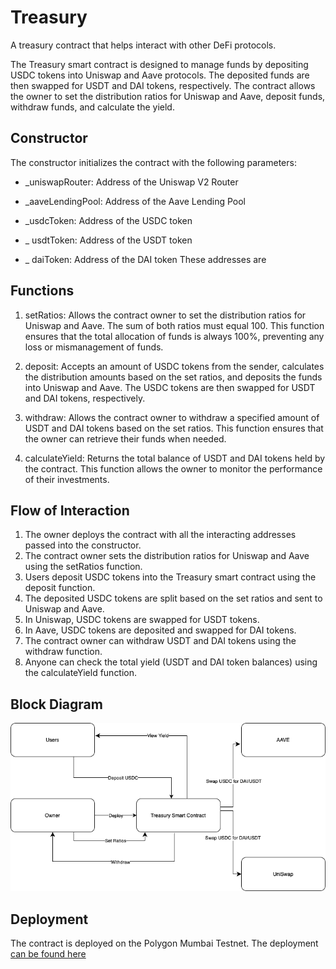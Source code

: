 # Treasury

A treasury contract that helps interact with other DeFi protocols.

The Treasury smart contract is designed to manage funds by depositing USDC tokens into
Uniswap and Aave protocols. The deposited funds are then swapped for USDT and DAI
tokens, respectively. The contract allows the owner to set the distribution ratios for Uniswap
and Aave, deposit funds, withdraw funds, and calculate the yield.

## Constructor

The constructor initializes the contract with the following parameters:

- \_uniswapRouter: Address of the Uniswap V2 Router

- \_aaveLendingPool: Address of the Aave Lending Pool

- \_usdcToken: Address of the USDC token
- \_
  usdtToken: Address of the USDT token
- \_
  daiToken: Address of the DAI token
  These addresses are

## Functions

1. setRatios: Allows the contract owner to set the distribution ratios for Uniswap and Aave.
   The sum of both ratios must equal 100. This function ensures that the total allocation of
   funds is always 100%, preventing any loss or mismanagement of funds.

2. deposit: Accepts an amount of USDC tokens from the sender, calculates the distribution
   amounts based on the set ratios, and deposits the funds into Uniswap and Aave. The USDC
   tokens are then swapped for USDT and DAI tokens, respectively.

3. withdraw: Allows the contract owner to withdraw a specified amount of USDT and DAI
   tokens based on the set ratios. This function ensures that the owner can retrieve their funds
   when needed.

4. calculateYield: Returns the total balance of USDT and DAI tokens held by the contract. This
   function allows the owner to monitor the performance of their investments.

## Flow of Interaction

1. The owner deploys the contract with all the interacting addresses passed into the constructor.
2. The contract owner sets the distribution ratios for Uniswap and Aave using the setRatios
   function.
3. Users deposit USDC tokens into the Treasury smart contract using the deposit function.
4. The deposited USDC tokens are split based on the set ratios and sent to Uniswap and
   Aave.
5. In Uniswap, USDC tokens are swapped for USDT tokens.
6. In Aave, USDC tokens are deposited and swapped for DAI tokens.
7. The contract owner can withdraw USDT and DAI tokens using the withdraw function.
8. Anyone can check the total yield (USDT and DAI token balances) using the
   calculateYield function.

## Block Diagram

![The Diagram](Treasury.drawio.png)

## Deployment

The contract is deployed on the Polygon Mumbai Testnet. The deployment [can be found here](https://mumbai.polygonscan.com/address/0x60C4e73688E8dF0469be84E6ee82aF9c16D71aA8)
